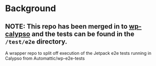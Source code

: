 # Background

## NOTE: This repo has been merged in to [wp-calypso](https://github.com/Automattic/wp-calypso) and the tests can be found in the `/test/e2e` directory.


A wrapper repo to split off execution of the Jetpack e2e tests running in Calypso from Automattic/wp-e2e-tests


